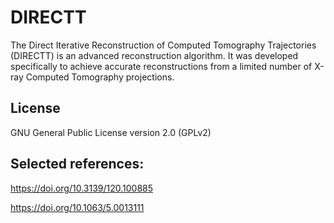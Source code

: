 # DIRECTT
The Direct Iterative Reconstruction of Computed Tomography Trajectories (DIRECTT) is an advanced reconstruction algorithm. It was developed specifically to achieve accurate reconstructions from a limited number of X-ray Computed Tomography projections.

## License

GNU General Public License version 2.0 (GPLv2)

## Selected references:

https://doi.org/10.3139/120.100885

https://doi.org/10.1063/5.0013111
